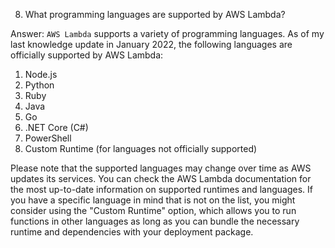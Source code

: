 8. What programming languages are supported by AWS Lambda?

Answer: `AWS Lambda` supports a variety of programming languages. As of my last knowledge update in January 2022, the following languages are officially supported by AWS Lambda:

1. Node.js
2. Python
3. Ruby
4. Java
5. Go
6. .NET Core (C#)
7. PowerShell
8. Custom Runtime (for languages not officially supported)

Please note that the supported languages may change over time as AWS updates its services. You can check the AWS Lambda documentation for the most up-to-date information on supported runtimes and languages. If you have a specific language in mind that is not on the list, you might consider using the "Custom Runtime" option, which allows you to run functions in other languages as long as you can bundle the necessary runtime and dependencies with your deployment package.